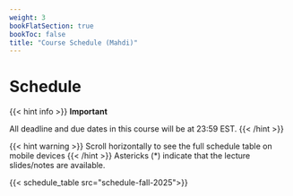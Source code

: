 ```yaml
---
weight: 3
bookFlatSection: true
bookToc: false
title: "Course Schedule (Mahdi)"
---
```


# Schedule

{{< hint info >}}
**Important**  
<!-- For all dates used in this course, their times are 23:59 Anywhere on Earth (11:59 pm AoE). For example, a due date of "January 8" is the same as "January 8, 23:59pm AoE". Convert the times to your local times using a [Time Zone Converter](https://www.timeanddate.com/worldclock/converter.html?iso=20180109T115900&p1=tz_aoe&p2=tz_et&p3=tz_pt&p4=1440). -->
All deadline and due dates in this course will be at 23:59 EST.
{{< /hint >}}

{{< hint warning >}}
Scroll horizontally to see the full schedule table on mobile devices
{{< /hint >}}
Astericks (\*) indicate that the lecture slides/notes are available.

{{< schedule_table src="schedule-fall-2025">}}

